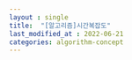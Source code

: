 ```yaml
---
layout : single
title:  "[알고리즘]시간복잡도"
last_modified_at : 2022-06-21
categories: algorithm-concept
---
```


